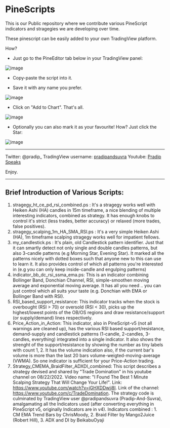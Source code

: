 # PineScripts

This is our Public repository where we contribute various PineScript indicators and stragegies we are developing over time. 

These pinescript can be easily added to your own TradingView platform.

How?

- Just go to the PineEditor tab below in your TradingView panel:

![image](https://user-images.githubusercontent.com/6500149/181534803-53615657-b91b-42b2-bd0b-4acc505cb985.png)

- Copy-paste the script into it.

- Save it with any name you prefer.

![image](https://user-images.githubusercontent.com/6500149/181536349-1a020ac2-4267-4307-827b-bbf453de3aa3.png)


- Click on "Add to Chart". That's all.

![image](https://user-images.githubusercontent.com/6500149/181537426-7c4fca03-5bb4-426f-85f1-7fde2b345f0b.png)


- Optionally you can also mark it as your favourite! How? Just click the Star:

![image](https://user-images.githubusercontent.com/6500149/181539030-899a0d65-d74d-4dcc-ae89-d1dbe1e844b7.png)



--------------
Twitter: @pradip_
TradingView username: [pradipandsuvra](https://in.tradingview.com/u/pradipandsuvra/ "pradipandsuvra")
Youtube: [Pradip Speaks](https://www.youtube.com/channel/UCXg6ZfqGJiidI-2o03a9jWQ "Pradip Speaks")


Enjoy.

---------------


## Brief Introduction of Various Scripts:

1. stragegy_ht_ce_pd_rsi_combined.ps : It's a stragegy works well with Heiken Ashi (HA) candles in 15m timeframe, a nice blending of multiple interesting indicators, combined as strategy. It has enough knobs to control it's strict (less trades, better accuracy) or relaxed (more trades, false positives).
2. stragegy_scalping_1m_HA_SMA_RSI.ps : It's a very simple Heiken Ashi (HA), 1m timeframe scalping stragegy works well for impatient fellows. 
3. my_candlestick.ps : It's plain, old Candlestick pattern identifier. Just that it can smartly detect not only single and double candles patterns, but also 3-candle patterns (e.g Morning Star, Evening Star). It marked all the patterns nicely with dotted boxes such that anyone new to this can use to learn it. It also provides control of which all patterns you're interested in (e.g you can only keep inside-candle and engulping patterns)
4. indicator_bb_dc_rsi_ssma_ema.ps: This is an indicator combining Bollinger Band, Donchian Channel, RSI, simple-smoothen moving average and exponential moving average. It has all you need .. you can just control which all suits your taste (e.g. Donchian with EMA or Bollinger Band with RSI).
5. RSI_based_support_resistance: This indicator tracks when the stock is overbought (RSI > 70) or oversold (RSI < 30), picks up the highest/lowest points of the OB/OS regions and draw resistance/support (or supply/demand) lines respectively.
6. Price_Action_in_Action:  This indicator, also in PineScript-v5 (not all warnings are cleaned up), has the various RSI based support/resistance, demand-supply and candlestick patterns (1-candle, 2-candles, 3-candles, everything) integrated into a single indicator. It also shows the strenght of the support/resistance by showing the number as tiny labels with count 1, 2. It has the volume indication also, if the current bar's volume is more than the last 20 bars volume-weigted-moving-average (VWMA). So one indicator is sufficient for your Price-Action trading.
7. Strategy_CMEMA_BraidFilter_ADXDI_combined: This script describes a strategy devised and shared by "Trade Domination" in his youtube channel on 08/22/2022. Video name: "I Found The Best 1 Minute Scalping Strategy That Will Change Your Life!". Link: https://www.youtube.com/watch?v=jGHXDDwjj8I. Link of the channel: https://www.youtube.com/c/TradeDomination. The strategy code is culminated by TradingView user @pradipandsuvra (Pradip-And-Suvra), amalgamating all the Indicators used (after converting everything in PineScript v5, originally Indicators are in v4). Indicators combined : 1. CM EMA Trend Bars by ChrisMoody, 2. Braid Filter by Mango2Juice (Robert Hill), 3. ADX and DI by BeikabuOyaji






